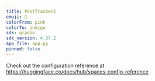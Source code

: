 ```yaml
---
title: PestTracker2
emoji: 🦀
colorFrom: pink
colorTo: indigo
sdk: gradio
sdk_version: 4.37.2
app_file: app.py
pinned: false
---
```


Check out the configuration reference at https://huggingface.co/docs/hub/spaces-config-reference
